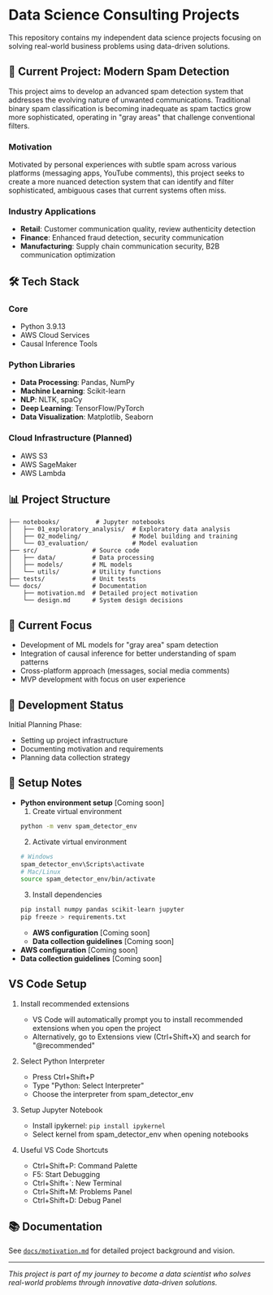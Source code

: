 # Data Science Consulting Projects
This repository contains my independent data science projects focusing on solving real-world business problems using data-driven solutions.

## 🎯 Current Project: Modern Spam Detection
This project aims to develop an advanced spam detection system that addresses the evolving nature of unwanted communications. Traditional binary spam classification is becoming inadequate as spam tactics grow more sophisticated, operating in "gray areas" that challenge conventional filters.

### Motivation
Motivated by personal experiences with subtle spam across various platforms (messaging apps, YouTube comments), this project seeks to create a more nuanced detection system that can identify and filter sophisticated, ambiguous cases that current systems often miss.

### Industry Applications
- **Retail**: Customer communication quality, review authenticity detection
- **Finance**: Enhanced fraud detection, security communication
- **Manufacturing**: Supply chain communication security, B2B communication optimization

## 🛠 Tech Stack
### Core
- Python 3.9.13
- AWS Cloud Services
- Causal Inference Tools

### Python Libraries
- **Data Processing**: Pandas, NumPy
- **Machine Learning**: Scikit-learn
- **NLP**: NLTK, spaCy
- **Deep Learning**: TensorFlow/PyTorch
- **Data Visualization**: Matplotlib, Seaborn

### Cloud Infrastructure (Planned)
- AWS S3
- AWS SageMaker
- AWS Lambda

## 📊 Project Structure
```tree
├── notebooks/          # Jupyter notebooks
│   ├── 01_exploratory_analysis/  # Exploratory data analysis
│   ├── 02_modeling/              # Model building and training
│   └── 03_evaluation/            # Model evaluation
├── src/               # Source code
│   ├── data/          # Data processing
│   ├── models/        # ML models
│   └── utils/         # Utility functions
├── tests/             # Unit tests
└── docs/              # Documentation
    ├── motivation.md  # Detailed project motivation
    └── design.md      # System design decisions
```

## 🎯 Current Focus
- Development of ML models for "gray area" spam detection
- Integration of causal inference for better understanding of spam patterns
- Cross-platform approach (messages, social media comments)
- MVP development with focus on user experience

## 🚧 Development Status
Initial Planning Phase:
- Setting up project infrastructure
- Documenting motivation and requirements
- Planning data collection strategy

## 📝 Setup Notes
- **Python environment setup** [Coming soon]
    1. Create virtual environment
    ```bash
    python -m venv spam_detector_env
    ```
    2. Activate virtual environment
    ```bash
    # Windows
    spam_detector_env\Scripts\activate
    # Mac/Linux
    source spam_detector_env/bin/activate
    ```
    3. Install dependencies
    ```bash
    pip install numpy pandas scikit-learn jupyter
    pip freeze > requirements.txt
    ```
   * **AWS configuration** [Coming soon]
   * **Data collection guidelines** [Coming soon]
- **AWS configuration** [Coming soon]
- **Data collection guidelines** [Coming soon]

## VS Code Setup

1. Install recommended extensions
   - VS Code will automatically prompt you to install recommended extensions when you open the project
   - Alternatively, go to Extensions view (Ctrl+Shift+X) and search for "@recommended"

2. Select Python Interpreter
   - Press Ctrl+Shift+P
   - Type "Python: Select Interpreter"
   - Choose the interpreter from spam_detector_env

3. Setup Jupyter Notebook
   - Install ipykernel: `pip install ipykernel`
   - Select kernel from spam_detector_env when opening notebooks

4. Useful VS Code Shortcuts
   - Ctrl+Shift+P: Command Palette
   - F5: Start Debugging
   - Ctrl+Shift+`: New Terminal
   - Ctrl+Shift+M: Problems Panel
   - Ctrl+Shift+D: Debug Panel

## 📚 Documentation
See [`docs/motivation.md`](docs/motivation.md) for detailed project background and vision.

---
*This project is part of my journey to become a data scientist who solves real-world problems through innovative data-driven solutions.*
